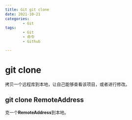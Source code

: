 ```yaml
---
title: Git git clone
date: 2021-10-21
categories:
        - Git
tags:
        - Git
        - 命令
        - Github

---
```


# git clone

拷贝一个远程库到本地，让自己能够查看该项目，或者进行修改。

## git clone RemoteAddress

克一个**RemoteAddress**到本地。

